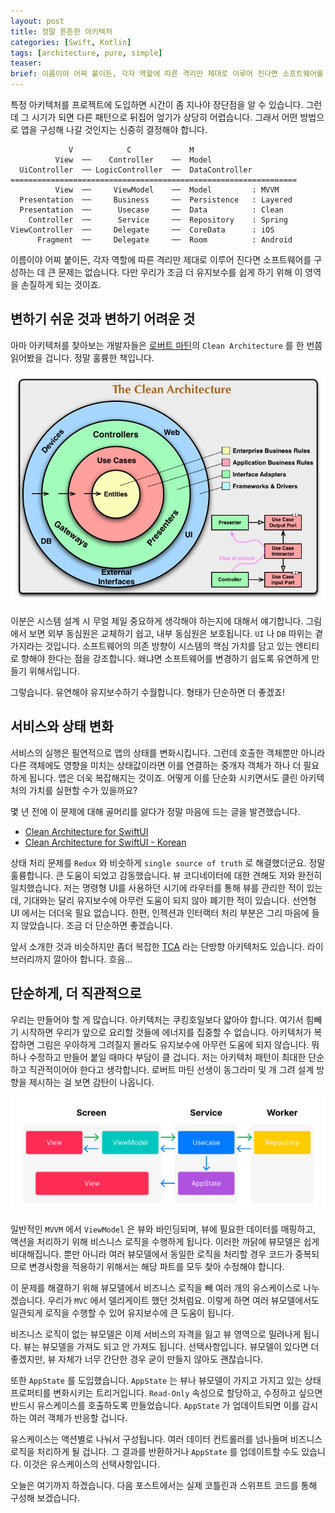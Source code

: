 ```yaml
---
layout: post
title: 정말 튼튼한 아키텍처
categories: [Swift, Kotlin]
tags: [architecture, pure, simple]
teaser:
brief: 이름이야 어찌 붙이든, 각자 역할에 따른 격리만 제대로 이루어 진다면 소프트웨어를 구성하는 데 큰 문제는 없습니다. 다만 우리가 조금 더 유지보수를 쉽게 하기 위해 이 영역을 손질하게 되는 것이죠. 저는 아키텍처 패턴이 최대한 단순하고 직관적이어야 한다고 생각합니다.
---
```


특정 아키텍처를 프로젝트에 도입하면 시간이 좀 지나야 장단점을 알 수 있습니다. 그런데 그 시기가 되면 다른 패턴으로 뒤집어 엎기가 상당히 어렵습니다. 그래서 어떤 방법으로 앱을 구성해 나갈 것인지는 신중히 결정해야 합니다.

```
             V            C             M
          View  ──    Controller    ──  Model
  UiController  ── LogicController  ──  DataController
================================================================
          View  ──     ViewModel    ──  Model         : MVVM
  Presentation  ──     Business     ──  Persistence   : Layered
  Presentation  ──      Usecase     ──  Data          : Clean
    Controller  ──      Service     ──  Repository    : Spring
ViewController  ──     Delegate     ──  CoreData      : iOS
      Fragment  ──     Delegate     ──  Room          : Android
```

이름이야 어찌 붙이든, 각자 역할에 따른 격리만 제대로 이루어 진다면 소프트웨어를 구성하는 데 큰 문제는 없습니다. 다만 우리가 조금 더 유지보수를 쉽게 하기 위해 이 영역을 손질하게 되는 것이죠.


## 변하기 쉬운 것과 변하기 어려운 것

아마 아키텍처를 찾아보는 개발자들은 [로버트 마틴](https://blog.cleancoder.com/uncle-bob/2012/08/13/the-clean-architecture.html)의 `Clean Architecture` 를 한 번쯤 읽어봤을 겁니다. 정말 훌륭한 책입니다.

![The Clean Architecture](/assets/martin-clean-architecture.jpg)

이분은 시스템 설계 시 무얼 제일 중요하게 생각해야 하는지에 대해서 얘기합니다. 그림에서 보면 외부 동심원은 교체하기 쉽고, 내부 동심원은 보호됩니다. `UI` 나 `DB` 따위는 곁가지라는 것입니다. 소프트웨어의 의존 방향이 시스템의 핵심 가치를 담고 있는 엔티티로 향해야 한다는 점을 강조합니다. 왜냐면 소프트웨어를 변경하기 쉽도록 유연하게 만들기 위해서입니다.

그렇습니다. 유연해야 유지보수하기 수월합니다. 형태가 단순하면 더 좋겠죠!


## 서비스와 상태 변화

서비스의 실행은 필연적으로 앱의 상태를 변화시킵니다. 그런데 호출한 객체뿐만 아니라 다른 객체에도 영향을 미치는 상태값이라면 이를 연결하는 중개자 객체가 하나 더 필요하게 됩니다. 앱은 더욱 복잡해지는 것이죠. 어떻게 이를 단순화 시키면서도 클린 아키텍처의 가치를 실현할 수가 있을까요?

몇 년 전에 이 문제에 대해 골머리를 앓다가 정말 마음에 드는 글을 발견했습니다.

- [Clean Architecture for SwiftUI](https://nalexn.github.io/clean-architecture-swiftui/)
- [Clean Architecture for SwiftUI - Korean](https://gon125.github.io/posts/SwiftUI를-위한-클린-아키텍처/)

상태 처리 문제를 `Redux` 와 비슷하게 `single source of truth` 로 해결했더군요. 정말 훌륭합니다. 큰 도움이 되었고 감동했습니다. 뷰 코디네이터에 대한 견해도 저와 완전히 일치했습니다. 저는 명령형 UI를 사용하던 시기에 라우터를 통해 뷰를 관리한 적이 있는데, 기대와는 달리 유지보수에 아무런 도움이 되지 않아 폐기한 적이 있습니다. 선언형 UI 에서는 더더욱 필요 없습니다. 한편, 인젝션과 인터랙터 처리 부분은 그리 마음에 들지 않았습니다. 조금 더 단순하면 좋겠습니다.

앞서 소개한 것과 비슷하지만 좀더 복잡한 [TCA](https://github.com/pointfreeco/swift-composable-architecture) 라는 단방향 아키텍처도 있습니다. 라이브러리까지 깔아야 합니다. 흐음...


## 단순하게, 더 직관적으로

우리는 만들어야 할 게 많습니다. 아키텍처는 쿠킹호일보다 얇아야 합니다. 여기서 힘빼기 시작하면 우리가 앞으로 요리할 것들에 에너지를 집중할 수 없습니다. 아키텍처가 복잡하면 그림은 우아하게 그려질지 몰라도 유지보수에 아무런 도움에 되지 않습니다. 뭐 하나 수정하고 만들어 붙일 때마다 부담이 클 겁니다. 저는 아키텍처 패턴이 최대한 단순하고 직관적이어야 한다고 생각합니다. 로버트 마틴 선생이 동그라미 및 개 그려 설계 방향을 제시하는 걸 보면 감탄이 나옵니다.

![Screen Service Worker](/assets/architecture-screen-service-worker.svg)

일반적인 `MVVM` 에서 `ViewModel` 은 뷰와 바인딩되며, 뷰에 필요한 데이터를 매핑하고, 액션을 처리하기 위해 비스니스 로직을 수행하게 됩니다. 이러한 까닭에 뷰모델은 쉽게 비대해집니다. 뿐만 아니라 여러 뷰모델에서 동일한 로직을 처리할 경우 코드가 중복되므로 변경사항을 적용하기 위해서는 해당 파트를 모두 찾아 수정해야 합니다.

이 문제를 해결하기 위해 뷰모델에서 비즈니스 로직을 빼 여러 개의 유스케이스로 나누겠습니다. 우리가 `MVC` 에서 델리게이트 했던 것처럼요. 이렇게 하면 여러 뷰모델에서도 일관되게 로직을 수행할 수 있어 유지보수에 큰 도움이 됩니다.

비즈니스 로직이 없는 뷰모델은 이제 서비스의 자격을 잃고 뷰 영역으로 밀려나게 됩니다. 뷰는 뷰모델을 가져도 되고 안 가져도 됩니다. 선택사항입니다. 뷰모델이 있다면 더 좋겠지만, 뷰 자체가 너무 간단한 경우 굳이 만들지 않아도 괜찮습니다.

또한 `AppState` 를 도입했습니다. `AppState` 는 뷰나 뷰모델이 가지고 가지고 있는 상태 프로퍼티를 변화시키는 트리거입니다. `Read-Only` 속성으로 할당하고, 수정하고 싶으면 반드시 유스케이스를 호출하도록 만들었습니다. `AppState` 가 업데이트되면 이를 감시하는 여러 객체가 반응할 겁니다.

유스케이스는 액션별로 나눠서 구성됩니다. 여러 데이터 컨트롤러를 넘나들며 비즈니스 로직을 처리하게 될 겁니다. 그 결과를 반환하거나 `AppState` 를 업데이트할 수도 있습니다. 이것은 유스케이스의 선택사항입니다.

오늘은 여기까지 하겠습니다. 다음 포스트에서는 실제 코틀린과 스위프트 코드를 통해 구성해 보겠습니다.

